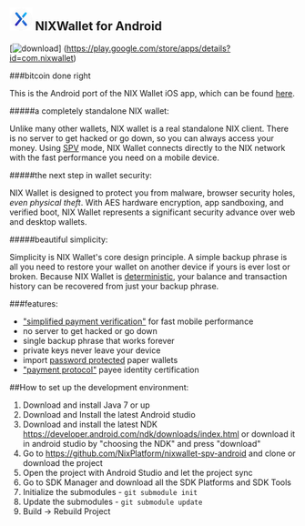 ![ƀ](/images/icon.png) NIXWallet for Android
----------------------------------

[![download](/images/icon-google-play.png)]
(https://play.google.com/store/apps/details?id=com.nixwallet)

###bitcoin done right

This is the Android port of the NIX Wallet iOS app, which can be found [here](https://github.com/NixPlatform/nixwallet-spv-ios).

#####a completely standalone NIX wallet:

Unlike many other wallets, NIX wallet is a real standalone NIX
client. There is no server to get hacked or go down, so you can always access
your money. Using
[SPV](https://en.bitcoin.it/wiki/Thin_Client_Security#Header-Only_Clients)
mode, NIX Wallet connects directly to the NIX network with the fast
performance you need on a mobile device.

#####the next step in wallet security:

NIX Wallet is designed to protect you from malware, browser security holes,
*even physical theft*. With AES hardware encryption, app sandboxing, and verified boot, NIX Wallet represents a significant security advance over
web and desktop wallets.

#####beautiful simplicity:

Simplicity is NIX Wallet's core design principle. A simple backup phrase is
all you need to restore your wallet on another device if yours is ever lost or
broken.  Because NIX Wallet is
[deterministic](https://github.com/bitcoin/bips/blob/master/bip-0032.mediawiki),
your balance and transaction history can be recovered from just your backup
phrase.

###features:

- ["simplified payment verification"](https://github.com/bitcoin/bips/blob/master/bip-0037.mediawiki) for fast mobile performance
- no server to get hacked or go down
- single backup phrase that works forever
- private keys never leave your device
- import [password protected](https://github.com/bitcoin/bips/blob/master/bip-0038.mediawiki) paper wallets
- ["payment protocol"](https://github.com/bitcoin/bips/blob/master/bip-0070.mediawiki) payee identity certification

##How to set up the development environment:
1. Download and install Java 7 or up
2. Download and Install the latest Android studio
3. Download and install the latest NDK https://developer.android.com/ndk/downloads/index.html or download it in android studio by "choosing the NDK" and press "download"
4. Go to https://github.com/NixPlatform/nixwallet-spv-android and clone or download the project
5. Open the project with Android Studio and let the project sync
6. Go to SDK Manager and download all the SDK Platforms and SDK Tools
7. Initialize the submodules - <code>git submodule init</code>
8. Update the submodules - <code>git submodule update</code>
9. Build -> Rebuild Project